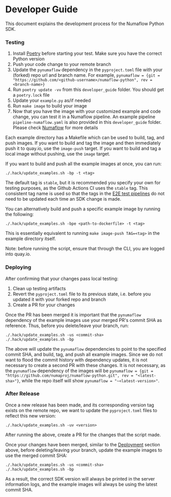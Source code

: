 # Developer Guide

This document explains the development process for the Numaflow Python SDK.

### Testing

1. Install [Poetry](https://python-poetry.org/docs/) before starting your test. Make sure you have the correct Python version
2. Push your code change to your remote branch
3. Update the `pynumaflow` dependency in the `pyproject.toml` file with your (forked) repo url and branch name. For example, `pynumaflow = {git = "https://github.com/<github-username>/numaflow-python", rev = <branch-name>}`
4. Run `poetry update -vv` from this `developer_guide` folder. You should get a `poetry.lock` file
5. Update your `example.py` as/if needed
6. Run `make image` to build your image
7. Now that you have the image with your customized example and code change, you can test it in a Numaflow pipeline. An example pipeline `pipeline-numaflow.yaml` is also provided in this `developer_guide` folder.
Please check [Numaflow](https://numaflow.numaproj.io/) for more details

Each example directory has a Makefile which can be used to build, tag, and push images.
If you want to build and tag the image and then immediately push it to quay.io, use the `image-push` target.
If you want to build and tag a local image without pushing, use the `image` target.

If you want to build and push all the example images at once, you can run:
```shell
./.hack/update_examples.sh -bp -t <tag>
```
The default tag is `stable`, but it is recommended you specify your own for testing purposes, as the Github Actions CI uses the `stable` tag.
This consistent tag name is used so that the tags in the [E2E test pipelines](https://github.com/numaproj/numaflow/tree/main/test) do not need to be
updated each time an SDK change is made.

You can alternatively build and push a specific example image by running the following:
```shell
./.hack/update_examples.sh -bpe <path-to-dockerfile> -t <tag>
```
This is essentially equivalent to running `make image-push TAG=<tag>` in the example directory itself.

Note: before running the script, ensure that through the CLI, you are logged into quay.io.

### Deploying

After confirming that your changes pass local testing:
1. Clean up testing artifacts
2. Revert the `pyproject.toml` file to its previous state, i.e. before you updated it with your forked repo and branch
3. Create a PR for your changes

Once the PR has been merged it is important that the `pynumaflow` dependency of the example images use your merged PR's commit SHA
as reference. Thus, before you delete/leave your branch, run:
```shell
./.hack/update_examples.sh -us <commit-sha>
./.hack/update_examples.sh -bp
```
The above will update the `pynumaflow` dependencies to point to the specified commit SHA, and build, tag, and push all example images.
Since we do not want to flood the commit history with dependency updates, it is not necessary
to create a second PR with these changes. It is not necessary, as the `pynumaflow` dependency of the images will be
`pynumaflow = {git = "https://github.com/numaproj/numaflow-python.git", rev = "<latest-sha>"}`, while the repo itself will show
`pynumaflow = "~<latest-version>"`.

### After Release

Once a new release has been made, and its corresponding version tag exists on the remote repo, we want to update the
`pyproject.toml` files to reflect this new version:
```shell
./.hack/update_examples.sh -uv <version>
  ```
After running the above, create a PR for the changes that the script made.

Once your changes have been merged, similar to the [Deployment](#deploying) section above, before deleting/leaving your branch, update
the example images to use the merged commit SHA:
```shell
./.hack/update_examples.sh -us <commit-sha>
./.hack/update_examples.sh -bp
```
As a result, the correct SDK version will always be printed in the server information logs, and
the example images will always be using the latest commit SHA.
